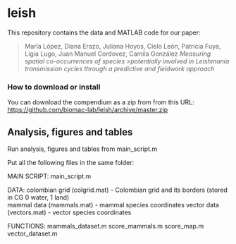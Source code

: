 # leish

This repository contains the data and MATLAB code for our paper:

> Marla López, Diana Erazo, Juliana Hoyos, Cielo León, Patricia Fuya, Ligia Lugo, Juan Manuel Cordovez, Camila González *Measuring spatial co-occurrences of species >potentially involved in Leishmania transmission cycles through a predictive and fieldwork approach*
 
 
### How to download or install

You can download the compendium as a zip from from this URL:
<https://github.com/biomac-lab/leish/archive/master.zip>

## Analysis, figures and tables

Run analysis, figures and tables from main_script.m

Put all the following files in the same folder:

MAIN SCRIPT: main_script.m

DATA: colombian grid (colgrid.mat) - Colombian grid and its borders (stored in CG 0 water, 1 land)        
      mammal data (mammals.mat) - mammal species coordinates 
      vector data (vectors.mat) - vector species coordinates  

FUNCTIONS: mammals_dataset.m 
           score_mammals.m 
           score_map.m
           vector_dataset.m
           

